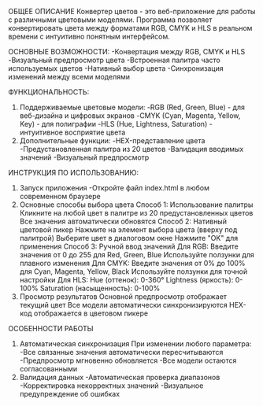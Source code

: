 ОБЩЕЕ ОПИСАНИЕ
Конвертер цветов - это веб-приложение для работы с различными цветовыми моделями. Программа позволяет конвертировать цвета между форматами RGB, CMYK и HLS в реальном времени с интуитивно понятным интерфейсом.

ОСНОВНЫЕ ВОЗМОЖНОСТИ:
-Конвертация между RGB, CMYK и HLS
-Визуальный предпросмотр цвета
-Встроенная палитра часто используемых цветов
-Нативный выбор цвета
-Синхронизация изменений между всеми моделями

ФУНКЦИОНАЛЬНОСТЬ:
1. Поддерживаемые цветовые модели:
-RGB (Red, Green, Blue) - для веб-дизайна и цифровых экранов
-CMYK (Cyan, Magenta, Yellow, Key) - для полиграфии
-HLS (Hue, Lightness, Saturation) - интуитивное восприятие цвета
2. Дополнительные функции:
-HEX-представление цвета
-Предустановленная палитра из 20 цветов
-Валидация вводимых значений
-Визуальный предпросмотр

ИНСТРУКЦИЯ ПО ИСПОЛЬЗОВАНИЮ:
1. Запуск приложения
-Откройте файл index.html в любом современном браузере
2. Основные способы выбора цвета
Способ 1: Использование палитры
Кликните на любой цвет в палитре из 20 предустановленных цветов
Все значения автоматически обновятся
Способ 2: Нативный цветовой пикер
Нажмите на элемент выбора цвета (вверху под палитрой)
Выберите цвет в диалоговом окне
Нажмите "OK" для применения
Способ 3: Ручной ввод значений
Для RGB:
Введите значения от 0 до 255 для Red, Green, Blue
Используйте ползунки для плавного изменения
Для CMYK:
Введите значения от 0% до 100% для Cyan, Magenta, Yellow, Black
Используйте ползунки для точной настройки
Для HLS:
Hue (оттенок): 0-360°
Lightness (яркость): 0-100%
Saturation (насыщенность): 0-100%
3. Просмотр результатов
Основной предпросмотр отображает текущий цвет
Все модели автоматически синхронизируются
HEX-код отображается в цветовом пикере

ОСОБЕННОСТИ РАБОТЫ
1. Автоматическая синхронизация
При изменении любого параметра:
-Все связанные значения автоматически пересчитываются
-Предпросмотр мгновенно обновляется
-Все модели остаются согласованными
2. Валидация данных
-Автоматическая проверка диапазонов
-Корректировка некорректных значений
-Визуальное предупреждение об ошибках
